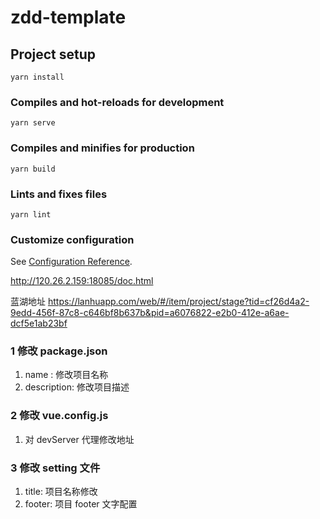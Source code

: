 # zdd-template

## Project setup

```
yarn install
```

### Compiles and hot-reloads for development

```
yarn serve
```

### Compiles and minifies for production

```
yarn build
```

### Lints and fixes files

```
yarn lint
```

### Customize configuration

See [Configuration Reference](https://cli.vuejs.org/config/).

http://120.26.2.159:18085/doc.html

蓝湖地址 https://lanhuapp.com/web/#/item/project/stage?tid=cf26d4a2-9edd-456f-87c8-c646bf8b637b&pid=a6076822-e2b0-412e-a6ae-dcf5e1ab23bf

### 1 修改 package.json

1. name : 修改项目名称
2. description: 修改项目描述

### 2 修改 vue.config.js

1. 对 devServer 代理修改地址

### 3 修改 setting 文件

1. title: 项目名称修改
2. footer: 项目 footer 文字配置
